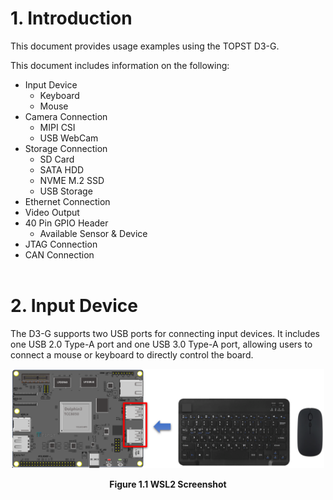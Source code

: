 # 1. Introduction 
This document provides usage examples using the TOPST D3-G.

This document includes information on the following: 
- Input Device
  - Keyboard 
  - Mouse
- Camera Connection
  - MIPI CSI
  - USB WebCam
- Storage Connection
  - SD Card
  - SATA HDD
  - NVME M.2 SSD
  - USB Storage
- Ethernet Connection
- Video Output
- 40 Pin GPIO Header
  - Available Sensor & Device
- JTAG Connection
- CAN Connection
<br/><br/>

# 2. Input Device
The D3-G supports two USB ports for connecting input devices.
It includes one USB 2.0 Type-A port and one USB 3.0 Type-A port, allowing users to connect a mouse or keyboard to directly control the board.

<p align="center"><img src="../../Assets/TOPST D3-G/Software/input device.png" width="500"></p>
<p align="center"><strong>Figure 1.1 WSL2 Screenshot </strong></p>
